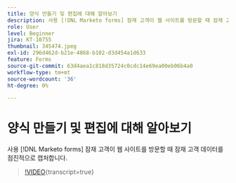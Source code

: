 ```yaml
---
title: 양식 만들기 및 편집에 대해 알아보기
description: 사용 [!DNL Marketo forms] 잠재 고객이 웹 사이트를 방문할 때 잠재 고객 데이터를 점진적으로 캡처합니다.
role: User
level: Beginner
jira: KT-10755
thumbnail: 345474.jpeg
exl-id: 296d462d-b21e-4868-b102-d3d454a1d633
feature: Forms
source-git-commit: 63d4aea1c818d35724c0cdc14e69ea00eb06b4a0
workflow-type: tm+mt
source-wordcount: '36'
ht-degree: 0%

---
```


# 양식 만들기 및 편집에 대해 알아보기

사용 [!DNL Marketo forms] 잠재 고객이 웹 사이트를 방문할 때 잠재 고객 데이터를 점진적으로 캡처합니다.

>[!VIDEO](https://video.tv.adobe.com/v/345474/?quality=12&learn=on){transcript=true}
